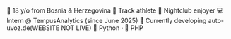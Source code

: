 👋 18 y/o from Bosnia & Herzegovina
🏃 Track athlete
🌃 Nightclub enjoyer
💻 Intern @ TempusAnalytics (since June 2025)
🚗 Currently developing auto-uvoz.de(WEBSITE NOT LIVE)
🐍 Python · 🐘 PHP 
